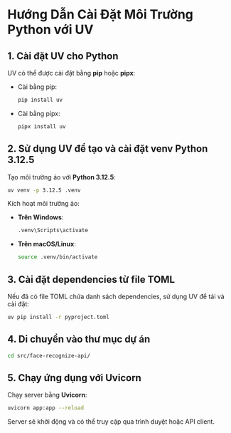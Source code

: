 # Hướng Dẫn Cài Đặt Môi Trường Python với UV

## 1. Cài đặt UV cho Python

UV có thể được cài đặt bằng **pip** hoặc **pipx**:

- Cài bằng pip:
  ```sh
  pip install uv
  ```
- Cài bằng pipx:
  ```sh
  pipx install uv
  ```

## 2. Sử dụng UV để tạo và cài đặt venv Python 3.12.5

Tạo môi trường ảo với **Python 3.12.5**:

```sh
uv venv -p 3.12.5 .venv
```

Kích hoạt môi trường ảo:

- **Trên Windows**:
  ```sh
  .venv\Scripts\activate
  ```
- **Trên macOS/Linux**:
  ```sh
  source .venv/bin/activate
  ```

## 3. Cài đặt dependencies từ file TOML

Nếu đã có file TOML chứa danh sách dependencies, sử dụng UV để tải và cài đặt:

```sh
uv pip install -r pyproject.toml
```

## 4. Di chuyển vào thư mục dự án

```sh
cd src/face-recognize-api/
```

## 5. Chạy ứng dụng với Uvicorn

Chạy server bằng **Uvicorn**:

```sh
uvicorn app:app --reload
```

Server sẽ khởi động và có thể truy cập qua trình duyệt hoặc API client.

